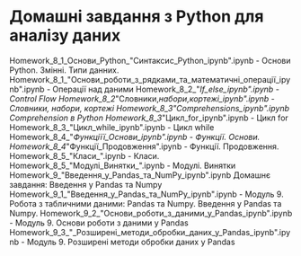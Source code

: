 # Домашні завдання з Python для аналізу даних
Homework_8_1_Основи_Python_"Cинтаксис_Python_ipynb".ipynb - Основи Python. Змінні. Типи данних.
Homework_8_1_"Основи_роботи_з_рядками_та_математичні_операції_ipynb".ipynb - Операції над даними
Homework_8_2_"_If_else_ipynb".ipynb - Control Flow
Homework_8_2_"Словники,_набори,_кортежі_ipynb".ipynb - Словники, набори, кортежі
Homework_8_3_"Comprehensions_ipynb".ipynb Comprehension в Python
Homework_8_3_"Цикл_for_ipynb".ipynb - Цикл for
Homework_8_3_"Цикл_while_ipynb".ipynb - Цикл while
Homework_8_4_"_Функціїї_Основи_ipynb".ipynb - Функції. Основи.
Homework_8_4_"Функції_Продовження".ipynb - Функції. Продовження.
Homework_8_5_"Класи_".ipynb - Класи.
Homework_8_5_"Модулі_Винятки_".ipynb - Модулі. Винятки
Homework_9_"Введення_у_Pandas_та_NumPy_ipynb".ipynb Домашнє завдання: Введення у Pandas та Numpy
Homework_9_1_"Введення_у_Pandas_та_NumPy_ipynb".ipynb - Модуль 9. Робота з табличними даними: Pandas та Numpy. Введення у Pandas та Numpy.
Homework_9_2_"Основи_роботи_з_даними_у_Pandas_ipynb".ipynb - Модуль 9. Основи роботи з даними у Pandas
Homework_9_3_"_Розширені_методи_обробки_даних_у_Pandas_ipynb".ipynb - Модуль 9.  Розширені методи обробки даних у Pandas
